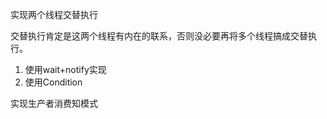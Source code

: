 实现两个线程交替执行

交替执行肯定是这两个线程有内在的联系，否则没必要再将多个线程搞成交替执行。

1. 使用wait+notify实现
2. 使用Condition



实现生产者消费知模式

